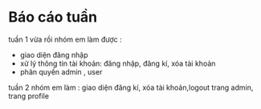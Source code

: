 # Báo cáo tuần
tuần 1 vừa rồi nhóm em làm được :
+ giao diện đăng nhập
+ xử lý thông tin tài khoản: đăng nhập, đăng kí, xóa tài khoản
+ phân quyền admin , user

tuần 2 nhóm em làm :
giao diện  đăng kí, xóa tài khoản,logout
trang admin, trang profile 